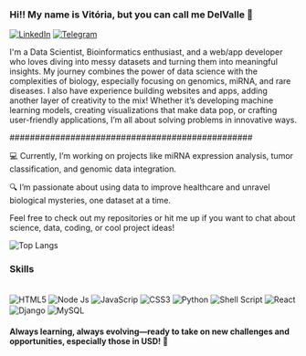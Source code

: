 ### Hi!! My name is Vitória, but you can call me DelValle 👋 ###

[![LinkedIn](https://img.shields.io/badge/LinkedIn-0077B5?style=for-the-badge&logo=linkedin&logoColor=white)](https://www.linkedin.com/in/vitoriaregina/)
[![Telegram](https://img.shields.io/badge/Telegram-2CA5E0?style=for-the-badge&logo=telegram&logoColor=white)](t.me/de_el_valle)

I'm a Data Scientist, Bioinformatics enthusiast, and a web/app developer who loves diving into messy datasets and turning them into meaningful insights. My journey combines the power of data science with the complexities of biology, especially focusing on genomics, miRNA, and rare diseases. I also have experience building websites and apps, adding another layer of creativity to the mix! Whether it’s developing machine learning models, creating visualizations that make data pop, or crafting user-friendly applications, I’m all about solving problems in innovative ways.

################################################

💻 Currently, I’m working on projects like miRNA expression analysis, tumor classification, and genomic data integration.

🔍 I’m passionate about using data to improve healthcare and unravel biological mysteries, one dataset at a time.

Feel free to check out my repositories or hit me up if you want to chat about science, data, coding, or cool project ideas!

![Top Langs](https://github-readme-stats.vercel.app/api/top-langs/?username=Delvalle-beep&hide_progress=true)

### Skills ###
<div style="display: inline_block"></br>
        <img align="center" alt="HTML5" src="https://img.shields.io/badge/HTML5-E34F26?style=for-the-badge&logo=html5&logoColor=white"/>
        <img align="center" alt="Node Js" src="https://img.shields.io/badge/Node.js-43853D?style=for-the-badge&logo=node.js&logoColor=white"/>
        <img align="center" alt="JavaScrip" src="https://img.shields.io/badge/JavaScript-F7DF1E?style=for-the-badge&logo=javascript&logoColor=black"/>
        <img align="center" alt="CSS3" src="https://img.shields.io/badge/CSS3-1572B6?style=for-the-badge&logo=css3&logoColor=white"/>
        <img align="center" alt="Python" src="https://img.shields.io/badge/Python-14354C?style=for-the-badge&logo=python&logoColor=white"/>
        <img align="center" alt="Shell Script" src="https://img.shields.io/badge/Shell_Script-121011?style=for-the-badge&logo=gnu-bash&logoColor=white"/>
        <img align="center" alt="React" src="https://img.shields.io/badge/React-20232A?style=for-the-badge&logo=react&logoColor=61DAFB"/>
        <img align="center" alt="Django" src="https://img.shields.io/badge/Django-092E20?style=for-the-badge&logo=django&logoColor=white"/>
        <img align="center" alt="MySQL" src="https://img.shields.io/badge/MySQL-00000F?style=for-the-badge&logo=mysql&logoColor=white"/>
</div>


#### Always learning, always evolving—ready to take on new challenges and opportunities, especially those in USD! 💸 ###

